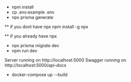 - npm install
- cp .env.example .env
- npx prisma generate
  
** if you dont have npx
npm install -g npx

** if you already have npx
- npx prisma migrate dev
- npm run dev

Server running on http://localhost:5000
Swagger running on http://localhost:5000/api-docs

- docker-compose up --build
